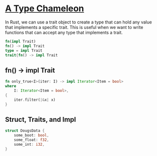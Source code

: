 # [A Type Chameleon](https://www.youtube.com/watch?v=CWiz_RtA1Hw)

In Rust, we can use a trait object to create a type that can hold any value that implements a specific trait. This is
useful when we want to write functions that can accept any type that implements a trait.

```rust
fn(impl Trait)
fn() -> impl Trait
type = impl Trait
trait{fn() -> impl Trait
```

## fn() -> impl Trait

```rust
fn only_true<I>(iter: I) -> impl Iterator<Item = bool>
where
    I: Iterator<Item = bool>,
{
    iter.filter(|&x| x)
}
```

## Struct, Traits, and Impl

```rust
struct DougsData {
    some_boot: bool,
    some_float: f32,
    some_int: i32,
}

```